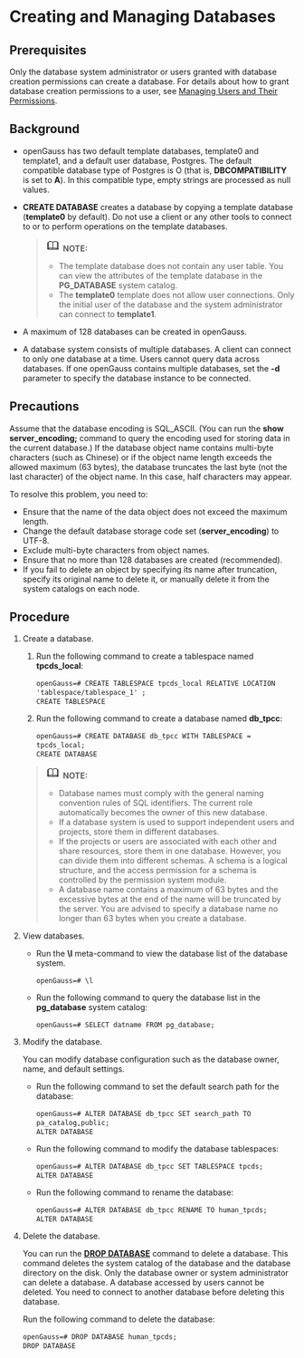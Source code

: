 # Creating and Managing Databases<a name="EN-US_TOPIC_0000001208299065"></a>

## Prerequisites<a name="en-us_topic_0283136807_en-us_topic_0237120295_en-us_topic_0059779126_s82a10b03aef44f24a8b835912c58dd5b"></a>

Only the database system administrator or users granted with database creation permissions can create a database. For details about how to grant database creation permissions to a user, see  [Managing Users and Their Permissions](en-us_topic_0000001208538067.md).

## Background<a name="en-us_topic_0283136807_en-us_topic_0237120295_en-us_topic_0059779126_s4b8e4eb214404dc8a2dfd174a7245290"></a>

-   openGauss has two default template databases, template0 and template1, and a default user database, Postgres. The default compatible database type of Postgres is O \(that is,  **DBCOMPATIBILITY**  is set to  **A**\). In this compatible type, empty strings are processed as null values.
-   **CREATE DATABASE**  creates a database by copying a template database \(**template0**  by default\). Do not use a client or any other tools to connect to or to perform operations on the template databases.

    >![](public_sys-resources/icon-note.gif) **NOTE:** 
    >-   The template database does not contain any user table. You can view the attributes of the template database in the  **PG\_DATABASE**  system catalog.
    >-   The  **template0**  template does not allow user connections. Only the initial user of the database and the system administrator can connect to  **template1**.

-   A maximum of 128 databases can be created in openGauss.
-   A database system consists of multiple databases. A client can connect to only one database at a time. Users cannot query data across databases. If one openGauss contains multiple databases, set the  **-d**  parameter to specify the database instance to be connected.

## Precautions<a name="en-us_topic_0283136807_en-us_topic_0237120295_en-us_topic_0059779126_section19939134010190"></a>

Assume that the database encoding is SQL\_ASCII. \(You can run the  **show server\_encoding;**  command to query the encoding used for storing data in the current database.\) If the database object name contains multi-byte characters \(such as Chinese\) or if the object name length exceeds the allowed maximum \(63 bytes\), the database truncates the last byte \(not the last character\) of the object name. In this case, half characters may appear.

To resolve this problem, you need to:

-   Ensure that the name of the data object does not exceed the maximum length.
-   Change the default database storage code set \(**server\_encoding**\) to UTF-8.
-   Exclude multi-byte characters from object names.
-   Ensure that no more than 128 databases are created \(recommended\).
-   If you fail to delete an object by specifying its name after truncation, specify its original name to delete it, or manually delete it from the system catalogs on each node.

## Procedure<a name="en-us_topic_0283136807_en-us_topic_0237120295_en-us_topic_0059779126_s2c34996198bd4ad8b9eb15de09d68bcb"></a>

1.  Create a database.

    1.  Run the following command to create a tablespace named  **tpcds\_local**:

        ```
        openGauss=# CREATE TABLESPACE tpcds_local RELATIVE LOCATION 'tablespace/tablespace_1' ;
        CREATE TABLESPACE
        ```

    2.  Run the following command to create a database named  **db\_tpcc**:

        ```
        openGauss=# CREATE DATABASE db_tpcc WITH TABLESPACE = tpcds_local;
        CREATE DATABASE
        ```

    >![](public_sys-resources/icon-note.gif) **NOTE:** 
    >-   Database names must comply with the general naming convention rules of SQL identifiers. The current role automatically becomes the owner of this new database.
    >-   If a database system is used to support independent users and projects, store them in different databases.
    >-   If the projects or users are associated with each other and share resources, store them in one database. However, you can divide them into different schemas. A schema is a logical structure, and the access permission for a schema is controlled by the permission system module.
    >-   A database name contains a maximum of 63 bytes and the excessive bytes at the end of the name will be truncated by the server. You are advised to specify a database name no longer than 63 bytes when you create a database.

2.  View databases.
    -   Run the  **\\l**  meta-command to view the database list of the database system.

        ```
        openGauss=# \l
        ```

    -   Run the following command to query the database list in the  **pg\_database**  system catalog:

        ```
        openGauss=# SELECT datname FROM pg_database;
        ```

3.  Modify the database.

    You can modify database configuration such as the database owner, name, and default settings.

    -   Run the following command to set the default search path for the database:

        ```
        openGauss=# ALTER DATABASE db_tpcc SET search_path TO pa_catalog,public;
        ALTER DATABASE
        ```

    -   Run the following command to modify the database tablespaces:

        ```
        openGauss=# ALTER DATABASE db_tpcc SET TABLESPACE tpcds;
        ALTER DATABASE
        ```

    -   Run the following command to rename the database:

        ```
        openGauss=# ALTER DATABASE db_tpcc RENAME TO human_tpcds;
        ALTER DATABASE
        ```

4.  Delete the database.

    You can run the  **[DROP DATABASE](en-us_topic_0000001163058100.md)**  command to delete a database. This command deletes the system catalog of the database and the database directory on the disk. Only the database owner or system administrator can delete a database. A database accessed by users cannot be deleted. You need to connect to another database before deleting this database.

    Run the following command to delete the database:

    ```
    openGauss=# DROP DATABASE human_tpcds;
    DROP DATABASE
    ```


